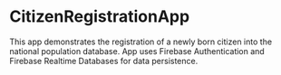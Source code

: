 # CitizenRegistrationApp
This app demonstrates the registration of a newly born citizen into the national population database. App uses Firebase Authentication and Firebase Realtime Databases for data persistence.
